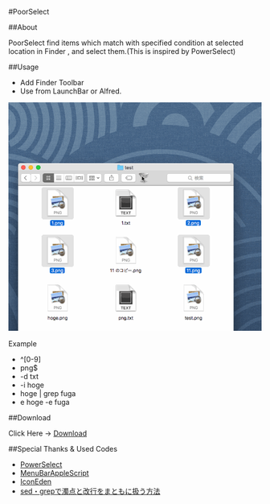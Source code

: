#PoorSelect

##About

PoorSelect find items which match with specified condition at selected location in Finder , and select them.(This is inspired by PowerSelect)

##Usage

- Add Finder Toolbar
- Use from LaunchBar or Alfred.

![Anime Gif](./PoorSelect.gif)

Example

- ^[0-9]
- png$
- -d txt
- -i hoge
- hoge | grep fuga
- e hoge -e fuga

##Download

Click Here → [Download](https://github.com/veadar/PoorSelect/releases)


##Special Thanks & Used Codes

- <a href="http://www.script-factory.net/software/FinderHelpers/PowerSelect/">PowerSelect</a>
- <a href="http://memogakisouko.appspot.com/MenuBarAppleScript.html">MenuBarAppleScript</a>
- [IconEden
](https://www.iconfinder.com/icons/61494/30_filter_icon)
- [sed・grepで濁点と改行をまともに扱う方法](http://d.hatena.ne.jp/zariganitosh/20100930/sed_grep_cr_lf_utf8_mac)